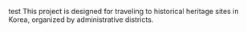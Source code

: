 test
This project is designed for traveling to historical heritage sites in Korea, organized by administrative districts.
